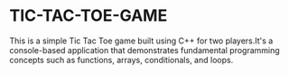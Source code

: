 # TIC-TAC-TOE-GAME
This is a simple Tic Tac Toe game built using C++ for two players.It's a console-based application that demonstrates fundamental programming concepts such as functions, arrays, conditionals, and loops.
